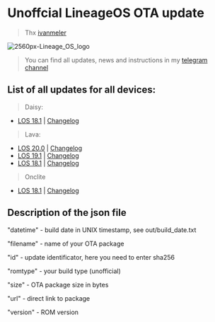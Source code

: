 # Unoffcial LineageOS OTA update

> Thx [ivanmeler](https://github.com/ivanmeler/ota_provider)

![2560px-Lineage_OS_logo](https://user-images.githubusercontent.com/93985232/198086570-76f2709e-37aa-40a9-ae81-57342c81ea6e.png)

> You can find all updates, news and instructions in my [telegram channel](https://t.me/WolfAURmanRedmi9Builds)


## List of all updates for all devices: ##

> Daisy: 
- [LOS 18.1](https://github.com/WolfAURman/ota_update/releases/download/daisy_lineage-18.1_1666703230/lineage-18.1-20221025-UNOFFICIAL-daisy.zip) | [Changelog](https://github.com/WolfAURman/ota_update/blob/main/changelog_daisy_18.1.txt)

> Lava:
- [LOS 20.0](https://github.com/WolfAURman/ota_update/releases/download/lava_lineage-20.0_1662823687/lineage-20.0-20220910-UNOFFICIAL-lava.zip) | [Changelog](https://github.com/WolfAURman/ota_update/blob/main/changelog_lava_20.0.txt)
- [LOS 19.1](https://github.com/WolfAURman/ota_update/releases/download/lava_lineage-19.1_1666715681/lineage-19.1-20221025-UNOFFICIAL-lava.zip) | [Changelog](https://github.com/WolfAURman/ota_update/blob/main/changelog_lava_19.1.txt)
- [LOS 18.1](https://github.com/WolfAURman/ota_update/releases/download/lava_lineage-18.1_1665915804/lineage-18.1-20221016-UNOFFICIAL-lava.zip) | [Changelog](https://github.com/WolfAURman/ota_update/blob/main/changelog_lava_18.1.txt)

> Onclite
- [LOS 18.1](https://github.com/WolfAURman/ota_update/releases/download/onclite_lineage-18.1_1665555300/lineage-18.1-20221012-UNOFFICIAL-onclite.zip) | [Changelog](https://github.com/WolfAURman/ota_update/blob/main/changelog_onclite_18.1.txt)

## Description of the json file

"datetime" - build date in UNIX timestamp, see out/build_date.txt

"filename" - name of your OTA package

"id" - update identificator, here you need to enter sha256

"romtype" - your build type (unofficial)

"size" - OTA package size in bytes

"url" - direct link to package

"version" - ROM version

